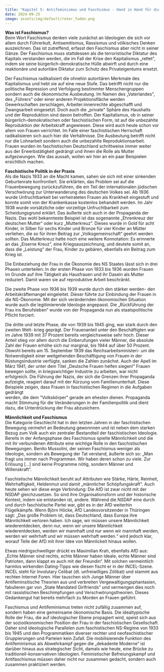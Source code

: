 ```yaml
---
title: "Kapitel 5: Antifeminismus und Faschismus - Hand in Hand für die Herrschaft des Kapitals"
date: 2024-09-25
image: assets/img/default/roter_faden.png
---
```


**Was ist Faschismus?**  
Beim Wort Faschismus denken viele zunächst an Ideologien die sich vor allem durch Führerkult, Antisemitismus, Rassismus und völkisches Denken auszeichnen. Das ist zutreffend, erfasst den Faschismus aber nicht in seiner Gänze. Der Faschismus muss stattdessen als die terroristische Diktatur des Kapitals verstanden werden, die im Fall der Krise den Kapitalismus „rettet", indem sie seine bürgerlich-demokratische Hülle abwirft und durch eine reaktionäre und autoritäre Diktatur zum Schutz des Privateigentums ersetzt.  
  
Der Faschismus radikalisiert die ohnehin autoritären Merkmale des Kapitalismus und hebt sie auf eine neue Stufe. Das betrifft nicht nur die politische Repression und Verfolgung bestimmter Menschengruppen sondern auch die ökonomische Ausbeutung. Im Namen des „Vaterlandes", des „Führers" oder einer anderen Projektionsfläche werden Gewerkschaften zerschlagen, Arbeiter:innenrechte abgeschafft und Zwangsarbeit eingesetzt. Doch auch die „private" Sphäre des Haushalts und der Reproduktion sind davon betroffen. Der Kapitalismus, ob in seiner bürgerlich-demokratischen oder faschistischen Form, ist auf die unbezahlte Reproduktion der Arbeitskraff angewiesen. Diese wird auch heute schon vor allem von Frauen verrichtet. Im Falle einer faschistischen Herrschaft radikalisieren sich auch hier die Verhältnisse. Die Ausbeutung betrifft nicht nur die Lohnarbeit sondern auch die unbezahlte Reproduktionsarbeit. Frauen wurden im faschistischen Deutschland schrittweise immer weiter aus der Erwerbstätigkeit gedrängt und ihnen die Rolle als Mutter aufgezwungen. Wie das aussah, wollen wir hier an ein paar Beispielen ersichtlich machen.

  
**Faschistische Politik in der Praxis**  
Als die Nazis 1933 an die Macht kamen, sahen sie sich mit einer sinkenden Geburtenrate konfrontiert. Sie erklärten, das Problem sei auf die Frauenbewegung zurückzuführen, die ein Teil der internationalen jüdischen Verschwörung zur Unterwanderung des deutschen Volkes sei. Ab 1936 wurde Unfruchtbarkeit bei verheirateten Frauen als Krankheit eingestuft und konnte somit von der Krankenkasse kostenlos behandelt werden. Im Jahr 1938 wurde vorsätzliche oder vorzeitige Unfruchtbarkeit zum Scheidungsgrund erklärt. Das äußerte sich auch in der Propaganda der Nazis. Das wohl bekannteste Beispiel ist das sogenannte „Ehrenkreuz der deutschen Mutter“ oder kurz „Mutterkreuz”. Dieses wurde in Gold für acht Kinder, in Silber für sechs Kinder und Bronze für vier Kinder an Mütter verliehen, die so für ihren Beitrag zur „Volksgemeinschaft“ geehrt werden sollten. Das Mutterkreuz hatte noch eine weitere Konnotation: Es erinnerte an das „Eiserne Kreuz“, eine Kriegsauszeichnung, und deutete somit an, dass die „Leistung“ der Frau, Kinder zu gebären, ebenfalls ein Beitrag zum Krieg ist.

Die Einbeziehung der Frau in die Ökonomie des NS Staates lässt sich in drei Phasen unterteilen: In der ersten Phase von 1933 bis 1936 wurden Frauen im Grunde auf ihre Tätigkeit als Hausfrauen und ihr Dasein als Mutter reduziert. Damit waren sie auf reproduktive Arbeit beschränkt.  
  
Die zweite Phase von 1936 bis 1939 wurde durch den stärker werden- den Arbeitskräftemangel eingeleitet. Dieser führte zur Einbindung der Frauen in die NS-Ökonomie. Mit der sich verändernden ökonomischen Situation wurde auch die legitimierende Ideologie angepasst. Die „Rückführung der Frau ins Berufsleben“ wurde von der Propaganda nun als staatspolitische Pflicht forciert.  
  
Die dritte und letzte Phase, die von 1939 bis 1945 ging, war stark durch den zweiten Welt- 
krieg geprägt. Der Frauenanteil unter den Beschäftigten war im Jahre 1939 mit 37 Prozent bereits vergleichsweise sehr hoch. Dieser Anteil stieg vor allem durch die Einberufungen vieler Männer, die absolute Zahl der Frauen erhöhe sich nur marginal, bis 1944 auf über 50 Prozent. Obwohl bereits am 15. September 1939 das Reichsarbeitsministeri- um die Notwendigkeit einer weitgehenden Beschäftigung von Frauen in der Rüstungsindustrie verfügte, sanken die Zahlen zunächst. Auch der Apell im März 1941, der unter dem Titel „Deutsche Frauen helfen siegen!" Frauen bewegen sollte, in kriegswichtiger Industrie zu arbeiten, war nicht erfolgreich. Die Führung der Nazis, der sich die Grenzen ihrer Propaganda aufzeigte, reagiert darauf mit der Kürzung vom Familienunterhalt. Diese Beispiele zeigen, dass Frauen in faschistischen Regimen in die Aufgaben gedrängt  
werden, die dem "Volkskörper" gerade am ehesten dienen. Propaganda macht Stimmung für die Veränderungen in der Familienpolitik und dient dazu, die Unterdrückung der Frau abzusichern.

**Männlichkeit und Faschismus**  
Die Kategorie Geschlecht hat in den letzten Jahren in der faschistischen Bewegung vermehrt an Bedeutung gewonnnen und ist neben dem starken Bezug zum Volk auch ein zentraler Bestandteil der faschistischen Ideologie. Bereits in der Anfangsphase des Faschismus spielte Männlichkeit und die mit ihr verbundenen Attribute eine wichtige Rolle in den faschistischen Bewegungen. Benito Mussolini, der seinen Faschismus weniger als Ideologie, sondern als Bewegung der Tat verstand, äußerte sich so: „Man fragt uns immer nach Programmen. Wir haben deren schon zu viele. Zur Erlösung \[…\] sind keine Programme nötig, sondern Männer und Willenskraft“.  
  
Faschistische Männlichkeit beruht auf Attributen wie Stärke, Härte, Reinheit, Wehrhaftigkeit, Heldenmut und damit „männlicher Schöpfungskraft". Auch heute sehen wir diese enge Verbindung: Die AfD ist zwar nicht mit der NSDAP gleichzusetzen. So sind ihre Organisationsform und der historische Kontext, indem sie entstanden ist, andere. Während die NSDAP eine durch und durch faschistische Partei war, gibt es in der AfD weiterhin Flügelkämpfe. Wenn Björn Höcke, AfD Landesvorsitzender in Thüringen sagt: „Das große Problem ist, dass Deutschland, dass Europa ihre Männlichkeit verloren haben. Ich sage, wir müssen unsere Männlichkeit wiederentdecken, denn nur, wenn wir unsere Männlichkeit wiederentdecken, werden wir mannhaft und nur wenn wir mannhaft werden, werden wir wehrhaft und wir müssen wehrhaft werden.“ wird jedoch klar, worauf Teile der AfD mit ihrer Idee von Männlickeit hinaus wollen.  
  
Etwas niedrigschwelliger drückt es Maximilian Krah, ebenfalls AfD aus: „Echte Männer sind rechts, echte Männer haben Ideale, echte Männer sind Patrioten, dann klappt es auch mit der Freundin“. Mit solchen vermeintlich harmlos wirkenden Dating-Tipps wie diesen fischt er in der INCEL-Szene. INCEL steht für Involutary Celibat (dt. unfreiwilliges Zölibat) und stammt aus rechten Internet Foren. Hier tauschen sich Junge Männer über Antifeminsitische Theorien aus und verbreiten Vergewaltigungsphantasien, fabulieren gar von „State Mandated Girlfriends" und vermengen dies noch mit rassistischen Beschimpfungen und Verschwörungstheorien. Dieses Gedankengut hat bereits mehrfach zu Morden an Frauen geführt.

Faschismus und Antifeminismus treten nicht zufällig zusammen auf, sondern haben eine gemeinsame ökonomische Basis. Die idealtypische Rolle der Frau, die auf ideologischer Ebene propagiert wird, speist sich aus der sozioökonomischen Position der Frau in der faschistischen Gesellschaft. Daher sind ideologische Parallelen zum faschistischen NS-Regime von 1933 bis 1945 und den Programmatiken diverser rechter und neofaschistischer Gruppierungen und Parteien kein Zufall. Die mobilisierende Funktion des Antifeminismus als Abwehrkampf gegen die „dekadente Moderne“ ist darüber hinaus aus strategischer Sicht, damals wie heute, eine Brücke zu traditionell-konservativen Ideologien. Feministischer Befreiungskampf und Antifaschismus müssen daher nicht nur zusammen gedacht, sondern auch zusammen praktiziert werden.
